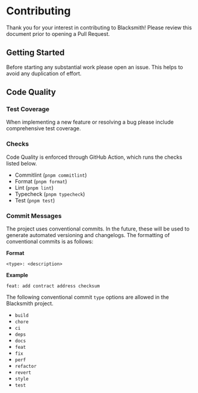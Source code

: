# Contributing

Thank you for your interest in contributing to Blacksmith! Please review this document prior to opening a Pull Request.

## Getting Started

Before starting any substantial work please open an issue. This helps to avoid any duplication of effort.

## Code Quality

### Test Coverage

When implementing a new feature or resolving a bug please include comprehensive test coverage.

### Checks

Code Quality is enforced through GitHub Action, which runs the checks listed below.

- Commitlint (`pnpm commitlint`)
- Format (`pnpm format`)
- Lint (`pnpm lint`)
- Typecheck (`pnpm typecheck`)
- Test (`pnpm test`)

### Commit Messages

The project uses conventional commits. In the future, these will be used to generate automated versioning and changelogs. The formatting of conventional commits is as follows:

**Format**

`<type>: <description>`

**Example**

`feat: add contract address checksum`

The following conventional commit `type` options are allowed in the Blacksmith project.

- `build`
- `chore`
- `ci`
- `deps`
- `docs`
- `feat`
- `fix`
- `perf`
- `refactor`
- `revert`
- `style`
- `test`
